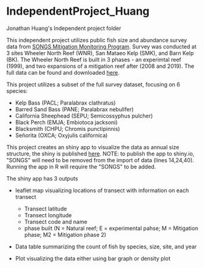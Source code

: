 # IndependentProject_Huang

Jonathan Huang's Independent project folder

This independent project utilizes public fish size and abundance survey data from [SONGS Mitigation Monitoring Program](https://marinemitigation.msi.ucsb.edu/). Survey was conducted at 3 sites Wheeler North Reef (WNR), San Mataeo Kelp (SMK), and Barn Kelp (BK). The Wheeler North Reef is built in 3 phases - an experimtal reef (1999), and two expansions of a mitigation reef after (2008 and 2019). The full data can be found and downloaded [here](https://portal.edirepository.org/nis/mapbrowse?packageid=edi.668.1).

This project utilizes a subset of the full survey dataset, focusing on 6 species:

-   Kelp Bass (PACL; Paralabrax clathratus)
-   Barred Sand Bass (PANE; Paralabrax nebulifer)
-   California Sheephead (SEPU; Semicossyphus pulcher)
-   Black Perch (EMJA; Embiotoca jacksoni)
-   Blacksmith (CHPU; Chromis punctipinnis)
-   Señorita (OXCA; Oxyjulis californica)

This project creates an shiny app to visualize the data as annual size structure, the shiny is published [here](https://jonlhuang.shinyapps.io/SONGS/). NOTE: to publish the app to shiny.io, "SONGS" will need to be removed from the import of data (lines 14,24,40). Running the app in R will require the "SONGS" to be added.

The shiny app has 3 outputs

-   leaflet map visualizing locations of transect with information on each transect

    -   Transect latitude
    -   Transect longitude
    -   Transect code and name
    -   phase built (N = Natural reef; E = experimental pahse; M = Mitigation phase; M2 = Mitigation phase 2)


-   Data table summarizing the count of fish by species, size, site, and year

-   Plot visualizing the data either using bar graph or density plot